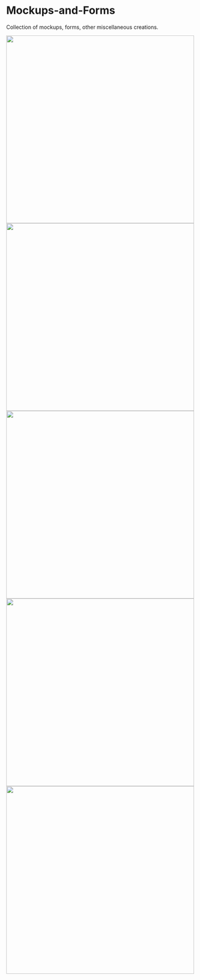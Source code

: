# Mockups-and-Forms
Collection of mockups, forms, other miscellaneous creations.

<img src="https://user-images.githubusercontent.com/25889133/52104368-2e666100-259f-11e9-807e-db791c2d6d8a.png" width="500" align="center"/>
<img src="https://user-images.githubusercontent.com/25889133/52104369-2efef780-259f-11e9-9338-15d770404901.png" width="500" align="center"/>
<img src="https://user-images.githubusercontent.com/25889133/52104371-30302480-259f-11e9-9706-8c05e02a39c0.png" width="500" align="center"/>
<img src="https://user-images.githubusercontent.com/25889133/52104373-31615180-259f-11e9-9bc2-d15c7bfffb49.png" width="500" align="center"/>
<img src="https://user-images.githubusercontent.com/25889133/53145347-af889680-3554-11e9-87f5-ca7cca5a2b6e.png" width="500" align="center"/>
